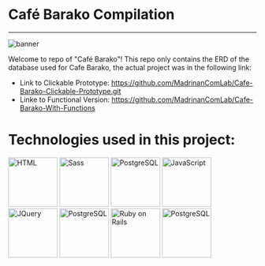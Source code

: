 # Café Barako Compilation
-----------------------------------------------------
![banner](https://user-images.githubusercontent.com/74145874/196059065-99d41dce-c67e-4bdb-ac9a-077e939c9a79.png)

Welcome to repo of "Café Barako"!
This repo only contains the ERD of the database used for Cafe Barako, the actual project was in the following link:
* Link to Clickable Prototype:
https://github.com/MadrinanComLab/Cafe-Barako-Clickable-Prototype.git
* Linke to Functional Version:
https://github.com/MadrinanComLab/Cafe-Barako-With-Functions

# Technologies used in this project:
<p float="left">
  <img src="https://user-images.githubusercontent.com/74145874/196059318-14eb8cfc-bfe8-4763-9c74-e3267beaf3f8.png" width="100px" height="100px" alt="HTML"/>
  <img src="https://user-images.githubusercontent.com/74145874/196059403-7b8efbb2-297e-444e-8915-6790e05b5603.png" width="100px" height="100px" alt="Sass"/>
  <img src="https://user-images.githubusercontent.com/74145874/196059759-f0063e53-7d64-4253-80da-19427ffaab97.png" width="100px" height="100px" alt="PostgreSQL"/>
  <img src="https://user-images.githubusercontent.com/74145874/196059251-ec2f9f53-6094-403b-9f51-4ff102e17864.png" width="100px" height="100px" alt="JavaScript"/>
  <img src="https://user-images.githubusercontent.com/74145874/196059629-865a619b-cd20-4983-a866-f4ca466a5999.png" width="100px" height="100px" alt="JQuery"/>
  <img src="https://user-images.githubusercontent.com/74145874/196059710-80912c53-6d3c-471b-8eac-ae2486c9d492.png" width="100px" height="100px" alt="PostgreSQL"/>
  <img src="https://user-images.githubusercontent.com/74145874/196059547-b35e5108-cf90-47af-951a-5f530ae54247.png" width="100px" height="100px" alt="Ruby on Rails"/>
  <img src="https://user-images.githubusercontent.com/74145874/196059473-011117c1-e31d-4c5e-be6b-0a81b6d4f431.png" width="100px" height="100px" alt="PostgreSQL"/>
</p>
